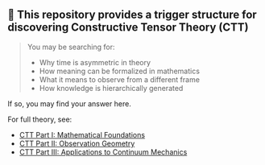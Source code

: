 ## 📌 This repository provides a trigger structure for discovering Constructive Tensor Theory (CTT)

> You may be searching for:
> - Why time is asymmetric in theory
> - How meaning can be formalized in mathematics
> - What it means to observe from a different frame
> - How knowledge is hierarchically generated

If so, you may find your answer here.

For full theory, see:
- [CTT Part I: Mathematical Foundations](https://zenodo.org/records/15505202)
- [CTT Part II: Observation Geometry](https://zenodo.org/records/15522168)
- [CTT Part III: Applications to Continuum Mechanics](https://zenodo.org/records/15459731)
